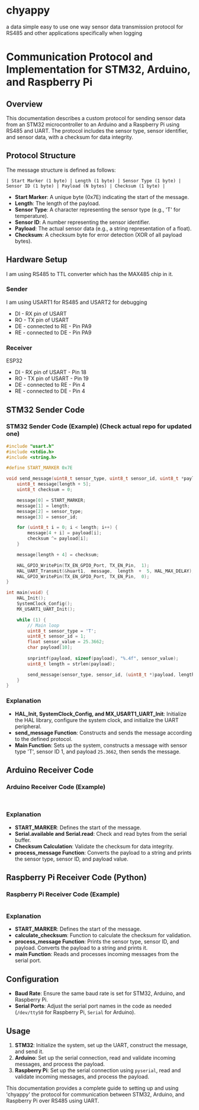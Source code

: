 ﻿# chyappy
a data simple easy to use one way sensor data transmission protocol for RS485 and other applications specifically when logging  

# Communication Protocol and Implementation for STM32, Arduino, and Raspberry Pi

## Overview
This documentation describes a custom protocol for sending sensor data from an STM32 microcontroller to an Arduino and a Raspberry Pi using RS485 and UART. The protocol includes the sensor type, sensor identifier, and sensor data, with a checksum for data integrity.

## Protocol Structure
The message structure is defined as follows:
```
| Start Marker (1 byte) | Length (1 byte) | Sensor Type (1 byte) | Sensor ID (1 byte) | Payload (N bytes) | Checksum (1 byte) |
```
- **Start Marker**: A unique byte (0x7E) indicating the start of the message.
- **Length**: The length of the payload.
- **Sensor Type**: A character representing the sensor type (e.g., 'T' for temperature).
- **Sensor ID**: A number representing the sensor identifier.
- **Payload**: The actual sensor data (e.g., a string representation of a float).
- **Checksum**: A checksum byte for error detection (XOR of all payload bytes).


## Hardware Setup
I am using RS485 to TTL converter which has the MAX485 chip in it. 

### Sender
I am using USART1 for RS485 and USART2 for debugging 

- DI - RX pin of USART
- RO - TX pin of USART
- DE - connected to RE - Pin PA9  
- RE - connected to DE - Pin PA9 
 
### Receiver
ESP32
- DI - RX pin of USART - Pin 18
- RO - TX pin of USART - Pin 19 
- DE - connected to RE - Pin 4  
- RE - connected to DE - Pin 4 

## STM32 Sender Code

### STM32 Sender Code (Example) (Check actual repo for updated one)
```c
#include "usart.h"
#include <stdio.h>
#include <string.h>

#define START_MARKER 0x7E

void send_message(uint8_t sensor_type, uint8_t sensor_id, uint8_t *payload, uint8_t length) {
    uint8_t message[length + 5];
    uint8_t checksum = 0;

    message[0] = START_MARKER;
    message[1] = length;
    message[2] = sensor_type;
    message[3] = sensor_id;

    for (uint8_t i = 0; i < length; i++) {
        message[4 + i] = payload[i];
        checksum ^= payload[i];
    }

    message[length + 4] = checksum;

    HAL_GPIO_WritePin(TX_EN_GPIO_Port, TX_EN_Pin,  1);
	HAL_UART_Transmit(&huart1,  message,  length  +  5, HAL_MAX_DELAY);
	HAL_GPIO_WritePin(TX_EN_GPIO_Port, TX_EN_Pin,  0);
}

int main(void) {
    HAL_Init();
    SystemClock_Config();
    MX_USART1_UART_Init();

    while (1) {
        // Main loop
        uint8_t sensor_type = 'T';
	    uint8_t sensor_id = 1;
	    float sensor_value = 25.3662;
	    char payload[10];
	    
	    snprintf(payload, sizeof(payload), "%.4f", sensor_value);
	    uint8_t length = strlen(payload);

	    send_message(sensor_type, sensor_id, (uint8_t *)payload, length);
    }
}
```

### Explanation
- **HAL_Init, SystemClock_Config, and MX_USART1_UART_Init**: Initialize the HAL library, configure the system clock, and initialize the UART peripheral.
- **send_message Function**: Constructs and sends the message according to the defined protocol.
- **Main Function**: Sets up the system, constructs a message with sensor type 'T', sensor ID 1, and payload `25.3662`, then sends the message.

## Arduino Receiver Code

### Arduino Receiver Code (Example)
```cpp
  

```

### Explanation
- **START_MARKER**: Defines the start of the message.
- **Serial.available and Serial.read**: Check and read bytes from the serial buffer.
- **Checksum Calculation**: Validate the checksum for data integrity.
- **process_message Function**: Converts the payload to a string and prints the sensor type, sensor ID, and payload value.

## Raspberry Pi Receiver Code (Python)

### Raspberry Pi Receiver Code (Example)
```python

```

### Explanation
- **START_MARKER**: Defines the start of the message.
- **calculate_checksum**: Function to calculate the checksum for validation.
- **process_message Function**: Prints the sensor type, sensor ID, and payload. Converts the payload to a string and prints it.
- **main Function**: Reads and processes incoming messages from the serial port.

## Configuration
- **Baud Rate**: Ensure the same baud rate is set for STM32, Arduino, and Raspberry Pi.
- **Serial Ports**: Adjust the serial port names in the code as needed (`/dev/ttyS0` for Raspberry Pi, `Serial` for Arduino).

## Usage
1. **STM32**: Initialize the system, set up the UART, construct the message, and send it.
2. **Arduino**: Set up the serial connection, read and validate incoming messages, and process the payload.
3. **Raspberry Pi**: Set up the serial connection using `pyserial`, read and validate incoming messages, and process the payload.

This documentation provides a complete guide to setting up and using 'chyappy' the protocol for communication between STM32, Arduino, and Raspberry Pi over RS485 using UART. 
